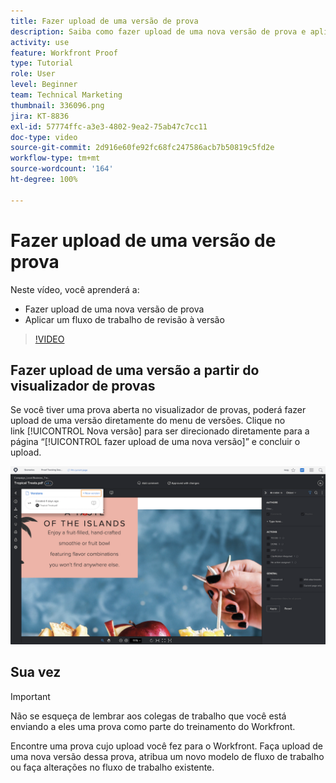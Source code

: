 ```yaml
---
title: Fazer upload de uma versão de prova
description: Saiba como fazer upload de uma nova versão de prova e aplicar um fluxo de trabalho de revisão da versão no  [!DNL  Workfront].
activity: use
feature: Workfront Proof
type: Tutorial
role: User
level: Beginner
team: Technical Marketing
thumbnail: 336096.png
jira: KT-8836
exl-id: 57774ffc-a3e3-4802-9ea2-75ab47c7cc11
doc-type: video
source-git-commit: 2d916e60fe92fc68fc247586acb7b50819c5fd2e
workflow-type: tm+mt
source-wordcount: '164'
ht-degree: 100%

---
```


# Fazer upload de uma versão de prova

Neste vídeo, você aprenderá a:

* Fazer upload de uma nova versão de prova
* Aplicar um fluxo de trabalho de revisão à versão

>[!VIDEO](https://video.tv.adobe.com/v/336096/?quality=12&learn=on)

## Fazer upload de uma versão a partir do visualizador de provas

Se você tiver uma prova aberta no visualizador de provas, poderá fazer upload de uma versão diretamente do menu de versões. Clique no link [!UICONTROL Nova versão] para ser direcionado diretamente para a página “[!UICONTROL fazer upload de uma nova versão]” e concluir o upload.

![Uma imagem do visualizador de provas com o menu de versões expandido no canto superior esquerdo e o link [!UICONTROL Nova versão] realçado.](assets/upload-version-from-viewer.png)

## Sua vez

>[!IMPORTANT]
>
>Não se esqueça de lembrar aos colegas de trabalho que você está enviando a eles uma prova como parte do treinamento do Workfront.

Encontre uma prova cujo upload você fez para o Workfront. Faça upload de uma nova versão dessa prova, atribua um novo modelo de fluxo de trabalho ou faça alterações no fluxo de trabalho existente.

<!--
### Learn more 
* Create a new version of a proof
-->
